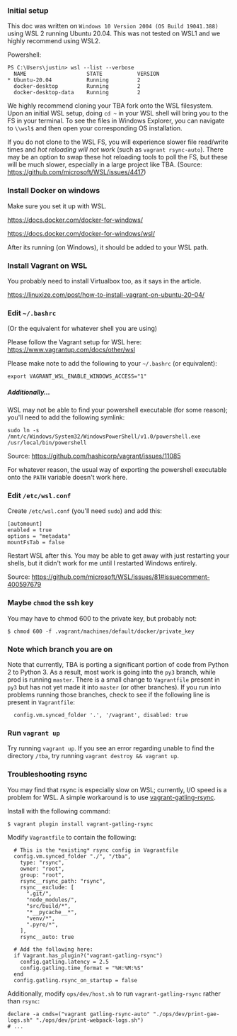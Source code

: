 ### Initial setup

This doc was written on `Windows 10 Version 2004 (OS Build 19041.388)` using WSL 2 running Ubuntu 20.04. This was not tested on WSL1 and we highly recommend using WSL2.

Powershell:

```
PS C:\Users\justin> wsl --list --verbose
  NAME                   STATE           VERSION
* Ubuntu-20.04           Running         2
  docker-desktop         Running         2
  docker-desktop-data    Running         2
```

We highly recommend cloning your TBA fork onto the WSL filesystem. Upon an initial WSL setup, doing `cd ~` in your WSL shell will bring you to the FS in your terminal. To see the files in Windows Explorer, you can navigate to `\\wsl$` and then open your corresponding OS installation.

If you do not clone to the WSL FS, you will experience slower file read/write times and *hot reloading will not work* (such as `vagrant rsync-auto`). There may be an option to swap these hot reloading tools to poll the FS, but these will be much slower, especially in a large project like TBA. (Source: https://github.com/microsoft/WSL/issues/4417)

### Install Docker on windows

Make sure you set it up with WSL.

https://docs.docker.com/docker-for-windows/

https://docs.docker.com/docker-for-windows/wsl/

After its running (on Windows), it should be added to your WSL path.

### Install Vagrant on WSL

You probably need to install Virtualbox too, as it says in the article.

https://linuxize.com/post/how-to-install-vagrant-on-ubuntu-20-04/

### Edit `~/.bashrc`

(Or the equivalent for whatever shell you are using)

Please follow the Vagrant setup for WSL here: https://www.vagrantup.com/docs/other/wsl

Please make note to add the following to your `~/.bashrc` (or equivalent):

```
export VAGRANT_WSL_ENABLE_WINDOWS_ACCESS="1"
```

##### Additionally...

WSL may not be able to find your powershell executable (for some reason); you'll need to add the following symlink:

```
sudo ln -s /mnt/c/Windows/System32/WindowsPowerShell/v1.0/powershell.exe /usr/local/bin/powershell
```

Source: https://github.com/hashicorp/vagrant/issues/11085

For whatever reason, the usual way of exporting the powershell executable onto the `PATH` variable doesn't work here.


### Edit `/etc/wsl.conf`

Create `/etc/wsl.conf` (you'll need `sudo`) and add this:

```
[automount]
enabled = true
options = "metadata"
mountFsTab = false
```

Restart WSL after this. You may be able to get away with just restarting your shells, but it didn't work for me until I restarted Windows entirely.

Source: https://github.com/microsoft/WSL/issues/81#issuecomment-400597679

### Maybe `chmod` the ssh key

You may have to chmod 600 to the private key, but probably not:

```
$ chmod 600 -f .vagrant/machines/default/docker/private_key
```

### Note which branch you are on

Note that currently, TBA is porting a significant portion of code from Python 2 to Python 3. As a result, most work is going into the `py3` branch, while prod is running `master`. There is a small change to `Vagrantfile` present in `py3` but has not yet made it into `master` (or other branches). If you run into problems running those branches, check to see if the following line is present in `Vagrantfile`:

```
  config.vm.synced_folder '.', '/vagrant', disabled: true
```

### Run `vagrant up`

Try running `vagrant up`. If you see an error regarding unable to find the directory `/tba`, try running `vagrant destroy && vagrant up`.


### Troubleshooting rsync

You may find that rsync is especially slow on WSL; currently, I/O speed is a problem for WSL. A simple workaround is to use [vagrant-gatling-rsync](https://github.com/smerrill/vagrant-gatling-rsync).

Install with the following command:

```
$ vagrant plugin install vagrant-gatling-rsync
```

Modify `Vagrantfile` to contain the following:

```
  # This is the *existing* rsync config in Vagrantfile
  config.vm.synced_folder "./", "/tba",
    type: "rsync",
    owner: "root",
    group: "root",
    rsync__rsync_path: "rsync",
    rsync__exclude: [
      ".git/",
      "node_modules/",
      "src/build/*",
      "*__pycache__*",
      "venv/*",
      ".pyre/*",
    ],
    rsync__auto: true

  # Add the following here:
  if Vagrant.has_plugin?("vagrant-gatling-rsync")
    config.gatling.latency = 2.5
    config.gatling.time_format = "%H:%M:%S"
  end
  config.gatling.rsync_on_startup = false
```

Additionally, modify `ops/dev/host.sh` to run `vagrant-gatling-rsync` rather than `rsync`:

```
declare -a cmds=("vagrant gatling-rsync-auto" "./ops/dev/print-gae-logs.sh" "./ops/dev/print-webpack-logs.sh")
# ...
```
